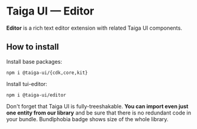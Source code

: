 # Taiga UI — Editor

**Editor** is a rich text editor extension with related Taiga UI components.

## How to install

Install base packages:

```
npm i @taiga-ui/{cdk,core,kit}
```

Install tui-editor:

```
npm i @taiga-ui/editor
```

Don't forget that Taiga UI is fully-treeshakable. **You can import even just one entity from our library** and be sure
that there is no redundant code in your bundle. Bundlphobia badge shows size of the whole library.
